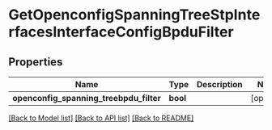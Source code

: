 # GetOpenconfigSpanningTreeStpInterfacesInterfaceConfigBpduFilter

## Properties
Name | Type | Description | Notes
------------ | ------------- | ------------- | -------------
**openconfig_spanning_treebpdu_filter** | **bool** |  | [optional] 

[[Back to Model list]](../README.md#documentation-for-models) [[Back to API list]](../README.md#documentation-for-api-endpoints) [[Back to README]](../README.md)


